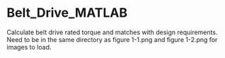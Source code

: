 # Belt_Drive_MATLAB
Calculate belt drive rated torque and matches with design requirements.
Need to be in the same directory as figure 1-1.png and figure 1-2.png for images to load.
